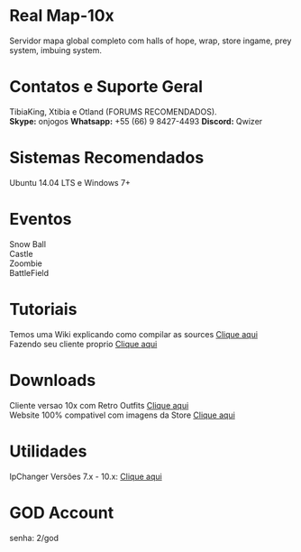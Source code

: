 # Real Map-10x
Servidor mapa global completo com halls of hope, wrap, store ingame, prey system, imbuing system.

# Contatos e Suporte Geral
TibiaKing, Xtibia e Otland (FORUMS RECOMENDADOS).<br>
<b>Skype:</b> onjogos <b>Whatsapp:</b> +55 (66) 9 8427-4493 <b>Discord:</b> Qwizer

# Sistemas Recomendados
Ubuntu 14.04 LTS e Windows 7+

# Eventos
Snow Ball<br>
Castle<br>
Zoombie<br>
BattleField

# Tutoriais
Temos uma Wiki explicando como compilar as sources <a href="https://github.com/otland/forgottenserver/wiki">Clique aqui</a><br>
Fazendo seu cliente proprio <a href="https://www.google.com.br/search?q=fazendo+seu+proprio+cliente+8.6+10xx&spell=1&sa=X&ved=0ahUKEwib8-Hp1r7VAhXG8CYKHRU4BVwQvwUIJCgA&biw=1366&bih=662">Clique aqui</a>

# Downloads
Cliente versao 10x com Retro Outfits <a href="https://mega.nz/#!TkJRTIhS!-pp6FSLWuey8S2KWdYYKDbQrSParGZ8yW5LeaWichNc">Clique aqui</a><br>
Website 100% compativel com imagens da Store <a href="https://github.com/Qwizer/gesior-accmaker">Clique aqui</a>

# Utilidades
IpChanger Versões 7.x - 10.x: <a href="https://static.otland.net/ipchanger.exe">Clique aqui</a>

# GOD Account
senha: 2/god
